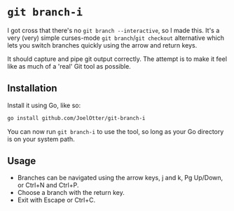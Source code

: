 # `git branch-i`

I got cross that there's no `git branch --interactive`, so I made this. It's a 
very (very) simple curses-mode `git branch`/`git checkout` alternative which
lets you switch branches quickly using the arrow and return keys.

It should capture and pipe git output correctly. The attempt is to make it feel
like as much of a 'real' Git tool as possible.

## Installation

Install it using Go, like so:

```sh
go install github.com/JoelOtter/git-branch-i
```

You can now run `git branch-i` to use the tool, so long as your Go directory is 
on your system path.

## Usage

* Branches can be navigated using the arrow keys, j and k, Pg Up/Down, or
Ctrl+N and Ctrl+P.
* Choose a branch with the return key.
* Exit with Escape or Ctrl+C.
